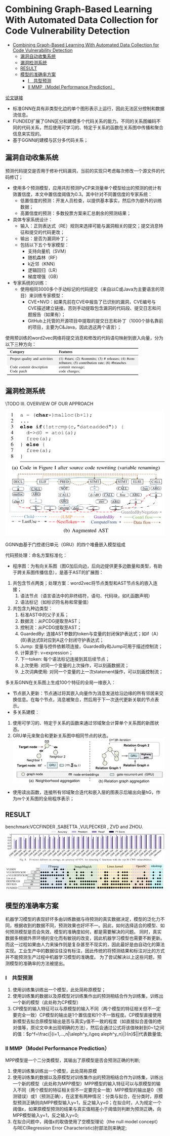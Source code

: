 <!--
 * @Author: Suez_kip 287140262@qq.com
 * @Date: 2022-11-22 10:08:30
 * @LastEditTime: 2022-12-03 20:31:54
 * @LastEditors: Suez_kip
 * @Description: 
 * 
-->
# Combining Graph-Based Learning With Automated Data Collection for Code Vulnerability Detection

- [Combining Graph-Based Learning With Automated Data Collection for Code Vulnerability Detection](#combining-graph-based-learning-with-automated-data-collection-for-code-vulnerability-detection)
  - [漏洞自动收集系统](#漏洞自动收集系统)
  - [漏洞检测系统](#漏洞检测系统)
  - [RESULT](#result)
  - [模型的准确率方案](#模型的准确率方案)
    - [I　共型预测](#i共型预测)
    - [II MMP（Model Performance Prediction）](#ii-mmpmodel-performance-prediction)

[论文链接](../AI漏洞挖掘/Graph/Combining_Graph-Based_Learning_With_Automated_Data_Collection_for_Code_Vulnerability_Detection.pdf)

- 标准GNN在具有非类型化边的单个图形表示上运行，因此无法区分控制和数据流信息。
- FUNDED扩展了GNN区分和建模多个代码关系的能力。不同的关系图编码不同的代码关系，然后使用可学习的、特定于关系的函数在关系图中传播和聚合信息来实现的。
- 基于GGNN的建模与区分多代码关系；

## 漏洞自动收集系统

预测代码提交是否用于修补代码漏洞，当前的实现只考虑每次修改一个源文件的代码修订；  

- 使用多个预测模型，应用共形预测PyCP来测量单个模型给出的预测的统计有效置信度，本文中置信度阈值为0.3。其中针对不同置信度的专家系统：
  - 低置信度的预测：开发人员检查，以提供基本事实，然后作为额外的训练数据；
  - 高置信度的预测：多数投票方案来汇总剩余的预测结果；
- 具体专家系统设计：
  - 输入：正则表达式（RE）规则来选择可能与漏洞相关的提交；提交消息特征和提交的代码更改；
  - 输出：是否为漏洞补丁；
  - 包括以下五个专家模型：
    - 支持向量机（SVM）
    - 随机森林（RF）
    - k近邻（KNN）
    - 逻辑回归（LR）
    - 梯度增强（GB）
- 专家系统的训练：
  - 使用相同3000多个手动标记的代码提交（来自以C或Java为主要语言的项目）来训练专家模型：
    - CVE+NVD：如果先前在CVE中报告了已识别的漏洞，CVE编号与CVE描述建立链接。否则手动提取包含漏洞的代码段、提交日志和问题报告（如果有）；
    - GitHub上托管的开源项目中提取的提交日志和补丁（1000个排名靠前的项目，主要为C&Java，因此选这两个语言）；
  
使用预训练的word2vec网络将提交消息和修改的代码语句映射到嵌入向量，分为以下三种方向：  
![图 4](../images/9c29dfe26f16ed5d3501a0db034fec97dac6beb41cd2579235e02a18cc3805f5.png)  

## 漏洞检测系统

\TODO III. OVERVIEW OF OUR APPROACH

![图 1](../images/18580ba32c43e6078a24062c52727aa1e67c31314ae0dd908a3c9b8ea1666c9f.png)  

GGNN由基于门控递归单元（GRU）的四个堆叠嵌入模型组成

代码预处理：命名方案标准化：

- 程序图：为有向关系图（图G加后向边，后向边提供更多边数量和类型，有助于跨关系图传播信息），是基于AST的扩展图：

1. 共包含节点两类；处理方案：word2vec将节点类型和AST节点名的嵌入连接；
   1. 语法节点（语言语法中的非终结符，语句、代码块，如if,函数声明）
   2. 语法标记（如标识符名称和常量值）
2. 共包含九种边类型：
   1. 标准AST中的父子关系；
   2. 数据流：从PCDG提取至AST；
   3. 控制流：从PCDG提取至AST；
   4. GuardedBy: 连接AST参数的token与变量的封闭保护表达式；如if（A）{B}表达式B对应到A这个封闭守护表达式；
   5. Jump: 变量与控件依赖项连接，GuardedBy和Jump可用于描述控制流；
   6. 计算源于: v=expression；
   7. 下一token: 每个语法标记连接到其后续节点；
   8. 上次使用: 对同一个变量的上次操作，可以刻画数据流；
   9. 上次词典使用: 对同一个变量的上一次statement操作，可以刻画控制流；

多关系GNN在关系图上生成100个特征的全局一维嵌入：

- 节点嵌入更新：节点通过将其嵌入向量作为消息发送给沿边缘的所有邻居来交换信息。在每个节点，消息被聚合，然后用于下一次迭代更新关联的节点表示。
- 多关系建模：

1. 使用可学习的、特定于关系的函数来通过邻域聚合计算单个关系图的新图状态。
2. GRU单元来聚合和更新关系图中相同节点的状态。
![图 3](../images/eebd4854e6b0c371761cf3103cf801d7f4f0bc2269ab098df80f4e3b90a953b5.png)  

- 使用读出函数，连接所有邻域聚合迭代和嵌入层的图表示后输出向量hG，作为m个关系图的全局程序表示；

## RESULT

benchmark:VCCFINDER ,SABETTA ,VULPECKER , ZVD and ZHOU.  
![图 5](../images/6585f750e338518c423bc538b9afe72cdbd2634c1807cfc3817c499f4643582e.png)  
![图 6](../images/ec463e65c9512d8c7e8d768db14b1f0c674a0c73d5cf51019237f83bd547777f.png)  

## 模型的准确率方案

机器学习模型的表现好坏多由训练数据与待预测的真实数据决定，模型的泛化力不同，根据收到的数据不同，预测效果也好坏不一。因此，如何选择适合的模型、如何预测模型是否会失效、模型的准确度如何，都是需要解决的问题。
同时，真实数据多根据外界环境的变化而有敏锐的改变，因此机器学习模型也需要不断更新。而这一过程如果由人力来操作则是复杂甚至不现实的，因此最好是由自动化的算法实现。工业生产中的数据往往没有标注，因此传统的将预测结果和标注对比的方式并不能预测生产过程中机器学习模型的准确度。
为了尝试解决以上这些问题，预测模型的准确率的方法被提出。

### I　共型预测

1. 使用训练集训练出一个模型，此处简称原模型；
2. 使用训练集的数据以及原模型对训练集作出的预测相结合作为训练集，训练出一个新的模型（此处称为CP模型）
3. CP模型的输入特征可以与原模型的输入不同（两个模型的特征相关但不一定要完全一致）CP模型的输出是1个置信度和1个不一致程度。CP模型直接使用新模型去拟合原模型输出是否与真实y值不一致的程度（如直接拟合差值的绝对值等，原论文中未出现明确的方法），然后会通过公式将该值映射到0~1之间的值：$p^f=\frac{|{i=1,...,n|\aleph^y_i\geq aleph^y_n}|}{n}$||代表数量值;

### II MMP（Model Performance Prediction）

MPP模型是一个二分类模型，其输出了原模型是否会预测正确的判断;

1. 使用训练集训练出一个模型，此处简称原模
2. 使用训练集的数据以及原模型对训练集作出的预测相结合作为训练集，训练出一个新的模型（此处称为MPP模型）MPP模型的输入特征可以与原模型的输入不同（两个模型的特征相关但不一定要完全一致）MPP模型的输出是0（预测错误）或1（预测正确），在这里有两种情况：分类与拟合，在分类时，原模型预测正确则向MPP模型输入y=1，反之输入y=0；在拟合时，人为规定一个阈值ε，如果原模型预测的结果与真实值相差小于阈值则判断为预测正确，向MPP模型输入y=1，反之输入y=0;
3. 在拟合问题中，阈值ε的取值使用了空模型理论（the null model concept）与REC(Regression Error Characteristic)肘部法则来确定;
